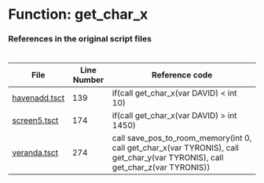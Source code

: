 # Function: get_char_x
### References in the original script files

#

| File | Line Number | Reference code |
| --- | --- | --- |
| [havenadd.tsct](../../../out/havenadd.tsct#L139) | 139 | if(call get_char_x(var DAVID) < int 10) |
| [screen5.tsct](../../../out/screen5.tsct#L174) | 174 | if(call get_char_x(var DAVID) > int 1450) |
| [veranda.tsct](../../../out/veranda.tsct#L274) | 274 | call save_pos_to_room_memory(int 0, call get_char_x(var TYRONIS), call get_char_y(var TYRONIS), call get_char_z(var TYRONIS)) |
